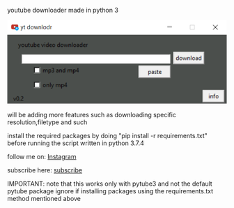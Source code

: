 youtube downloader made in python 3

![Screenshot](prev.png)


will be adding more features such as downloading specific resolution,filetype and such

install the required packages by doing "pip install -r requirements.txt" before running the script
written in python 3.7.4

follow me on:
[Instagram](https://instagram.com/coder_arena)

subscribe here:
[subscribe](https://www.youtube.com/channel/UCqmAMwECiUUokMpI03othpQ)

IMPORTANT:
    note that this works only with pytube3 and not the default pytube package
    ignore if installing packages using the requirements.txt method mentioned above 
